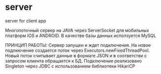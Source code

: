 # server
server for client app

Многопоточный сервер на JAVA через ServerSocket для мобильных платформ IOS и ANDROID. В качестве базы данных исползуется MySQL

ПРИНЦИП РАБОТЫ:
Сервер запущен и ждет подключения. На новое подлкючение создается поток через Executors.newFixedThreadPool.
Новый поток считывает данные в формате JSON и в соответстви с запросом клиента обращается к БД.
Подключение реализовано Singleton через JDBC c использованием библиотеки HikariCP
